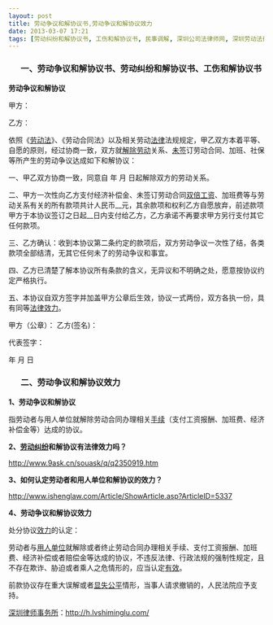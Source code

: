 ```yaml
---
layout: post
title: 劳动争议和解协议书,劳动争议和解协议效力
date: 2013-03-07 17:21
tags: [劳动纠纷和解协议书, 工伤和解协议书, 民事调解, 深圳公司法律师网, 深圳劳动法律师网, 深圳法律顾问律师]
---
```

<ol>
<h3>一、劳动争议和解协议书、劳动纠纷和解协议书、工伤和解协议书</h3>
</ol>
<strong>劳动争议和解协议</strong>

甲方：

乙方：

依照《<a href="http://h.lvshiminglu.com/law/927.html">劳动法</a>》、《劳动合同法》以及相关劳动<a href="http://h.lvshiminglu.com/law/912.html">法律</a>法规规定，甲乙双方本着平等、自愿的原则，经过协商一致，双方就<a href="http://h.lvshiminglu.com/law/731.html">解除劳动</a>关系、<a href="http://h.lvshiminglu.com/law/928.html">未签</a>订劳动合同、加班、社保等所产生的劳动争议达成如下和解协议：

一、甲乙双方协商一致，同意自  年   月   日起解除双方的劳动关系。

二、甲方一次性向乙方支付经济补偿金、未签订劳动合同<a href="http://h.lvshiminglu.com/law/115.html">双倍工资</a>、加班费等与劳动关系有关的所有款项共计人民币__元，其余款项和权利乙方自愿放弃，前述款项甲方于本协议签订之日起__日内支付给乙方，乙方承诺不再要求甲方另行支付其它任何款项。

三、乙方确认：收到本协议第二条约定的款项后，双方劳动争议一次性了结，各类款项全部结清，无其它任何未了的劳动争议和事宜。

四、乙方已清楚了解本协议所有条款的含义，无异议和不明确之处，愿意按协议约定严格执行。

五、本协议自双方签字并加盖甲方公章后生效，协议一式两份，双方各执一份，具有同等<a href="http://h.lvshiminglu.com/law/988.html">法律效力</a>。

甲方（公章）：                       乙方(签名)：

代表签字：

年 月 日
<ol>
<h3>二、劳动争议和解协议效力</h3>
</ol>
<strong>1、劳动争议和解协议</strong>

指劳动者与用人单位就解除劳动合同办理相关<a href="http://h.lvshiminglu.com/law/942.html">手续</a>（支付工资报酬、加班费、经济补偿金等）达成的协议。

<strong>2、<a href="http://h.lvshiminglu.com/law/488.html">劳动纠纷</a>和解协议有法律效力吗？</strong>

http://www.9ask.cn/souask/q/q2350919.htm

<strong>3、如何认定劳动者和用人单位和解协议的效力？</strong>

http://www.ishenglaw.com/Article/ShowArticle.asp?ArticleID=5337

<strong>4、劳动争议和解协议效力</strong>

处分协议<a href="http://h.lvshiminglu.com/law/702.html">效力</a>的认定：

劳动者与<a href="http://h.lvshiminglu.com/law/115.html">用人单位</a>就解除或者终止劳动合同办理相关手续、支付工资报酬、加班费、经济补偿或者赔偿金等达成的协议，不违反法律、行政法规的强制性规定，且不存在欺诈、胁迫或者乘人之危情形的，应当认定<a href="http://h.lvshiminglu.com/law/887.html">有效</a>。

前款协议存在重大误解或者<a href="http://h.lvshiminglu.com/law/872.html">显失公平</a>情形，当事人请求撤销的，人民法院应予支持。

<a href="http://h.lvshiminglu.com/">深圳律师事务所</a>：<a href="http://h.lvshiminglu.com/">http://h.lvshiminglu.com/</a>

